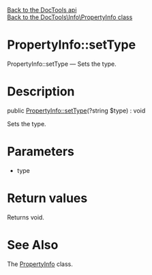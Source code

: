 [Back to the DocTools api](https://github.com/lingtalfi/DocTools/blob/master/doc/api/DocTools.md)<br>
[Back to the DocTools\Info\PropertyInfo class](https://github.com/lingtalfi/DocTools/blob/master/doc/api/DocTools/Info/PropertyInfo.md)


PropertyInfo::setType
================



PropertyInfo::setType — Sets the type.




Description
================


public [PropertyInfo::setType](https://github.com/lingtalfi/DocTools/blob/master/doc/api/DocTools/Info/PropertyInfo/setType.md)(?string $type) : void




Sets the type.




Parameters
================


- type

    


Return values
================

Returns void.







See Also
================

The [PropertyInfo](https://github.com/lingtalfi/DocTools/blob/master/doc/api/DocTools/Info/PropertyInfo.md) class.
